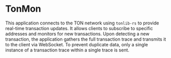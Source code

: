 # TonMon

This application connects to the TON network using `tonlib-rs` to provide real-time transaction updates. It allows clients to subscribe to specific addresses and monitors for new transactions. Upon detecting a new transaction, the application gathers the full transaction trace and transmits it to the client via WebSocket. To prevent duplicate data, only a single instance of a transaction trace within a single trace is sent.
